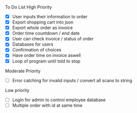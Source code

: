To Do List
High Priority
- [x] User inputs their information to order
- [x] Export shopping cart into json
- [x] Export whole order as invoice
- [x] Order time countdown / end date
- [x] User can check invoice / status of order
- [x] Databases for users
- [x] Confirmation of choices
- [x] Have order time on invoice aswell
- [x] Loop of program until told to stop

Moderate Priority
- [ ] Error catching for invalid inputs / convert all scans to string

Low priority
- [ ] Login for admin to control employee database
- [ ] Multiple order with id at same time 
